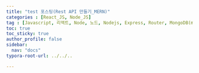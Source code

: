 ```yaml
---
title: "test 포스팅(Rest API 만들기_MERN)"
categories : [React_JS, Node_JS]
tag : [Javascript, 리액트, Node, 노드, Nodejs, Express, Router, MongoDB(mongoose,NoSQL), JWT(토큰), CRUD with JWT]
toc: true
toc_sticky: true
author_profile: false
sidebar:
  nav: "docs"
typora-root-url: ../../..

---
```




